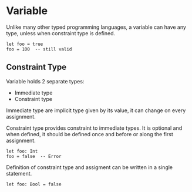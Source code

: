 # Variable

Unlike many other typed programming languages, a variable can have any type, unless when constraint type is defined.

```stick
let foo = true
foo = 100  -- still valid
```

## Constraint Type

Variable holds 2 separate types:

- Immediate type
- Constraint type

Immediate type are implicit type given by its value, it can change on every assignment.

Constraint type provides constraint to immediate types. It is optional and when defined, it should be defined once and before or along the first assignment.

```stick
let foo: Int
foo = false  -- Error
```

Definition of constraint type and assigment can be written in a single statement.

```stick
let foo: Bool = false
```
